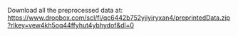 Download all the preprocessed data at: https://www.dropbox.com/scl/fi/qc6442b752yjiyiryxan4/preprintedData.zip?rlkey=vew4kh5oq44ffyhut4ybhydof&dl=0